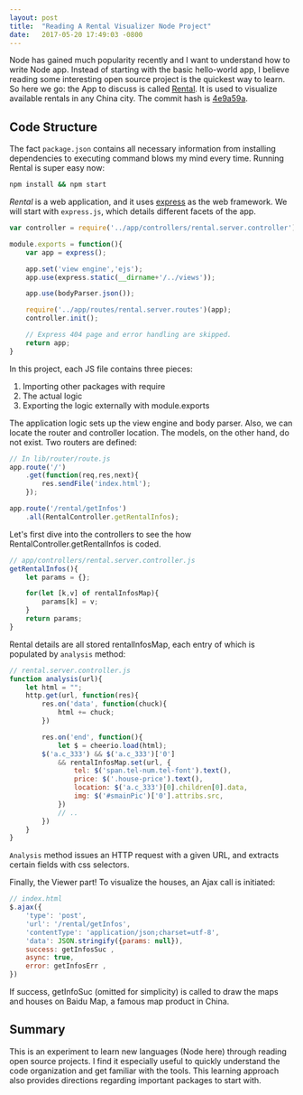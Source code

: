 ```yaml
---
layout: post
title:  "Reading A Rental Visualizer Node Project"
date:   2017-05-20 17:49:03 -0800
---
```


Node has gained much popularity recently and I want to understand how to write Node app. Instead of starting with the basic hello-world app, I believe reading some interesting open source project is the quickest way to learn. So here we go: the App to discuss is called [Rental](https://github.com/answershuto/Rental). It is used to visualize available rentals in any China city. The commit hash is [4e9a59a](https://github.com/answershuto/Rental/commit/4e9a59ab7849127022094ac8890d4748b0d0a383).

## Code Structure
The fact `package.json` contains all necessary information from installing dependencies to executing command blows my mind every time.
Running Rental is super easy now:

```bash
npm install && npm start
```

*Rental* is a web application, and it uses [express](https://expressjs.com/) as the web framework. We will start with `express.js`, which details different facets of the app.

```javascript
var controller = require('../app/controllers/rental.server.controller');

module.exports = function(){
    var app = express();

    app.set('view engine','ejs');
    app.use(express.static(__dirname+'/../views'));

    app.use(bodyParser.json());

    require('../app/routes/rental.server.routes')(app);
    controller.init();

    // Express 404 page and error handling are skipped.
    return app;
}
```

In this project, each JS file contains three pieces:

1. Importing other packages with require
2. The actual logic
3. Exporting the logic externally with module.exports

The application logic sets up the view engine and body parser. Also, we can locate the router and controller location. The models, on the other hand, do not exist. Two routers are defined:

```javascript
// In lib/router/route.js
app.route('/')
    .get(function(req,res,next){
        res.sendFile('index.html');
    });

app.route('/rental/getInfos')
    .all(RentalController.getRentalInfos);
```

Let's first dive into the controllers to see the how RentalController.getRentalInfos is coded.

```javascript
// app/controllers/rental.server.controller.js
getRentalInfos(){
    let params = {};

    for(let [k,v] of rentalInfosMap){
        params[k] = v;
    }
    return params;
}
```

Rental details are all stored rentalInfosMap, each entry of which is populated by `analysis` method:

```javascript
// rental.server.controller.js
function analysis(url){
    let html = "";
    http.get(url, function(res){
        res.on('data', function(chuck){
            html += chuck;
        })

        res.on('end', function(){
            let $ = cheerio.load(html);
        $('a.c_333') && $('a.c_333')['0'] 
            && rentalInfosMap.set(url, {
                tel: $('span.tel-num.tel-font').text(),
                price: $('.house-price').text(),
                location: $('a.c_333')[0].children[0].data,
                img: $('#smainPic')['0'].attribs.src,
            })
            // ..
        })
    }
}
```

`Analysis` method issues an HTTP request with a given URL, and extracts certain fields with css selectors.

Finally, the Viewer part! To visualize the houses, an Ajax call is initiated:

```javascript
// index.html
$.ajax({
    'type': 'post',
    'url': '/rental/getInfos',
    'contentType': 'application/json;charset=utf-8',
    'data': JSON.stringify({params: null}),
    success: getInfosSuc ,
    async: true,
    error: getInfosErr ,
})
```
If success, getInfoSuc (omitted for simplicity) is called to draw the maps and houses on Baidu Map, a famous map product in China.

## Summary
This is an experiment to learn new languages (Node here) through reading open source projects. I find it especially useful to quickly understand the code organization and get familiar with the tools. This learning approach also provides directions regarding important packages to start with.